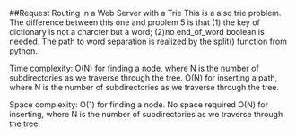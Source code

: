 ##Request Routing in a Web Server with a Trie
This is a also trie problem. The difference between this one and problem 5 is that (1) the key of dictionary is not a charcter but a word; (2)no end_of_word boolean is needed. The path to word separation is realized by the split() function from python. 

Time complexity:
O(N) for finding a node, where N is the number of subdirectories as we traverse through the tree.
O(N) for inserting a path, where N is the number of subdirectories as we traverse through the tree.

Space complexity:
O(1) for finding a node. No space required
O(N) for inserting, where N is the number of subdirectories as we traverse through the tree.